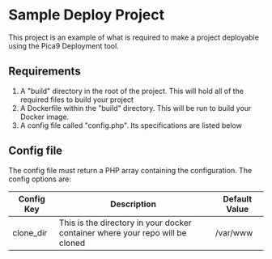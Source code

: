 # Sample Deploy Project
This project is an example of what is required to make a project deployable using the Pica9 Deployment tool. 

## Requirements
1. A "build" directory in the root of the project. This will hold all of the required files to build your project
2. A Dockerfile within the "build" directory. This will be run to build your Docker image.
3. A config file called "config.php". Its specifications are listed below

## Config file
The config file must return a PHP array containing the configuration. The config options are:

| Config Key | Description | Default Value |
| ---------- | ----------- | ------------- |
| clone_dir  | This is the directory in your docker container where your repo will be cloned | /var/www |
